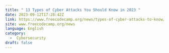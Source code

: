 ```yaml
---
title: " 13 Types of Cyber Attacks You Should Know in 2023 "
date: 2023-09-12T17:28:42Z
link: https://www.freecodecamp.org/news/types-of-cyber-attacks-to-know/?utm_medium=RSS&utm_source=news.12bit.vn
site: www.freecodecamp.org/news
language: English
category:
  -  Cybersecurity 
draft: false
---
```

